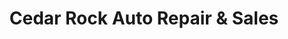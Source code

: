 ---
title: "Cedar Rock Auto Repair & Sales"
url: /rockford/cedar-rock-auto-repair-and-sales/
shop: car repair
---